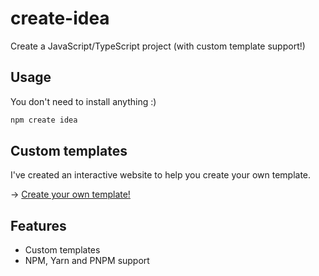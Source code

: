 # create-idea

Create a JavaScript/TypeScript project (with custom template support!)

## Usage

You don't need to install anything :)

```bash
npm create idea
```

## Custom templates

I've created an interactive website to help you create your own template.

&rarr; [Create your own template!](https://idea.leox.dev/)

## Features

- Custom templates
- NPM, Yarn and PNPM support

